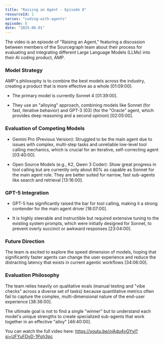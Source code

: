 ```yaml
---
title: "Raising an Agent - Episode 8"
resourceId: 1
series: "coding-with-agents"
episode: 8
date: "2025-06-01"
---
```


The video is an episode of "Raising an Agent," featuring a discussion between members of the Sourcegraph team about their process for evaluating and integrating different Large Language Models (LLMs) into their AI coding product, AMP.

### Model Strategy

AMP's philosophy is to combine the best models across the industry, creating a product that is more effective as a whole [01:09:00].

- The primary model is currently Sonnet 4 [01:39:00].

- They use an "alloying" approach, combining models like Sonnet (for fast, iterative behavior) and GPT-3 (03) (for the "Oracle" agent, which provides deep reasoning and a second opinion) [02:05:00].

### Evaluation of Competing Models

- Gemini Pro (Previous Version): Struggled to be the main agent due to issues with complex, multi-step tasks and unreliable low-level tool calling mechanics, which is crucial for an iterative, self-correcting agent [03:40:00].

- Open Source Models (e.g., K2, Qwen 3 Coder): Show great progress in tool calling but are currently only about 80% as capable as Sonnet for the main agent role. They are better suited for narrow, fast sub-agents like search and retrieval [13:16:00].

### GPT-5 Integration

- GPT-5 has significantly raised the bar for tool calling, making it a strong contender for the main agent driver [18:07:00].

- It is highly steerable and instructible but required extensive tuning to the existing system prompts, which were initially designed for Sonnet, to prevent overly succinct or awkward responses [23:04:00].

### Future Direction

The team is excited to explore the speed dimension of models, hoping that significantly faster agents can change the user experience and reduce the distracting latency that exists in current agentic workflows [34:06:00].

### Evaluation Philosophy

The team relies heavily on qualitative evals (manual testing and "vibe checks" across a diverse set of tasks) because quantitative metrics often fail to capture the complex, multi-dimensional nature of the end-user experience [38:36:00].

The ultimate goal is not to find a single "winner" but to understand each model's unique strengths to create specialized sub-agents that work together in an effective "alloy" [46:40:00].

You can watch the full video here: <https://youtu.be/ojAdu4vGYyI?si=UFYuFDvD-1Poh3pc>

